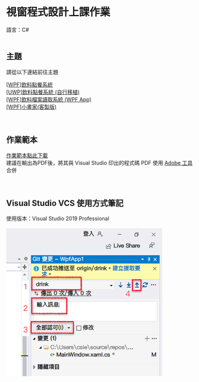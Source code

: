 <h1> 視窗程式設計上課作業 </h1>
語言：C#
<br><br>
<h2>主題</h2>
<pre>請從以下連結前往主題</pre>
<a href="https://github.com/iambjlu/CS_Class/tree/master/drink"> [WPF]飲料點餐系統 </a><br>
<a href="https://github.com/iambjlu/CS_Class/tree/master/drink_UWP"> [UWP]飲料點餐系統 (自行移植) </a><br>
<a href="https://github.com/iambjlu/CS_Class/tree/master/Wpf_File"> [WPF]飲料檔案讀取系統 (WPF App) </a><br>
<a href="https://github.com/iambjlu/CS_Class/tree/master/Wpf_Paint"> [WPF]小畫家(客製版) </a><br>
<br><br>
<h2>作業範本</h2>
<a href="https://github.com/iambjlu/CS_class/raw/master/Readme_src/1101020.docx" target="_blank" download>作業範本點此下載</a><br>
建議在輸出為PDF後，將其與 Visual Studio 印出的程式碼 PDF 使用 <a href="https://www.adobe.com/tw/acrobat/online/merge-pdf.html" target="_blank">Adobe 工具</a> 合併
<br><br><br>
<h2>Visual Studio VCS 使用方式筆記</h2>
使用版本：Visual Studio 2019 Professional<br><br>
<img src="https://github.com/iambjlu/CS_class/blob/master/Readme_src/vcs_guide_1100928.png?raw=true"></img>
